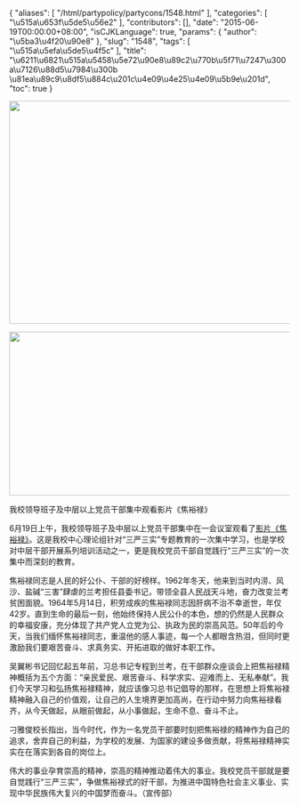 {
    "aliases": [
        "/html/partypolicy/partycons/1548.html"
    ],
    "categories": [
        "\u515a\u653f\u5de5\u56e2"
    ],
    "contributors": [],
    "date": "2015-06-19T00:00:00+08:00",
    "isCJKLanguage": true,
    "params": {
        "author": "\u5ba3\u4f20\u90e8"
    },
    "slug": "1548",
    "tags": [
        "\u515a\u5efa\u5de5\u4f5c"
    ],
    "title": "\u6211\u6821\u515a\u5458\u5e72\u90e8\u89c2\u770b\u5f71\u7247\u300a\u7126\u88d5\u7984\u300b \u81ea\u89c9\u8df5\u884c\u201c\u4e09\u4e25\u4e09\u5b9e\u201d",
    "toc": true
}


<img
    src="https://cdn.tfls.online/mirror/full/e2bec341c5c6c1516128c0aee472b1649d5a76d3.jpg"
    style="display:block;margin-left:auto;margin-right:auto;"
    decoding="async"
    fetchpriority="auto"
    loading="lazy"
    height="401"
    width="600"
/>





<img
    src="https://cdn.tfls.online/mirror/full/db8f510e693f49d3e49935ae3d6bf1afd146b9e0.jpg"
    style="display:block;margin-left:auto;margin-right:auto;"
    decoding="async"
    fetchpriority="auto"
    loading="lazy"
    height="295"
    width="600"
/>




我校领导班子及中层以上党员干部集中观看影片《焦裕禄》




  





  





6月19日上午，我校领导班子及中层以上党员干部集中在一会议室观看了[影片《焦裕禄》](http://www.baidu.com/link?url=OeU3pjBp5Wo0lDaAdCfZ61-WO8DBV-O-8fXs2v5jvDMLZFHl8_zkYa-zyWA7bA976l1mFOhY2iyb-H9oV6L7pq&ie=utf-8&f=3&tn=baidu&wd=%E8%8B%A6%E9%9A%BE%E8%BE%89%E7%85%8C%E7%BA%AA%E5%BD%95%E7%89%87%E4%B8%8B%E8%BD%BD&oq=%E8%8B%A6%E9%9A%BE%E8%BE%89%E7%85%8C&rsp=5)。这是我校中心理论组针对“三严三实”专题教育的一次集中学习，也是学校对中层干部开展系列培训活动之一，更是我校党员干部自觉践行“三严三实”的一次集中而深刻的教育。




焦裕禄同志是人民的好公仆、干部的好榜样。1962年冬天，他来到当时内涝、风沙、盐碱“三害”肆虐的兰考担任县委书记，带领全县人民战天斗地，奋力改变兰考贫困面貌。1964年5月14日，积劳成疾的焦裕禄同志因肝病不治不幸逝世，年仅42岁。直到生命的最后一刻，他始终保持人民公仆的本色，想的仍然是人民群众的幸福安康，充分体现了共产党人立党为公、执政为民的崇高风范。50年后的今天，当我们缅怀焦裕禄同志，重温他的感人事迹，每一个人都眼含热泪，但同时更激励我们要艰苦奋斗、求真务实、开拓进取的做好本职工作。




吴翼彬书记回忆起五年前，习总书记专程到兰考，在干部群众座谈会上把焦裕禄精神概括为五个方面：“亲民爱民、艰苦奋斗、科学求实、迎难而上、无私奉献”。我们今天学习和弘扬焦裕禄精神，就应该像习总书记倡导的那样，在思想上将焦裕禄精神融入自己的价值观，让自己的人生境界更加高尚，在行动中努力向焦裕禄看齐，从今天做起，从眼前做起，从小事做起，生命不息、奋斗不止。




刁雅俊校长指出，当今时代，作为一名党员干部要时刻把焦裕禄的精神作为自己的追求，舍弃自己的利益，为学校的发展、为国家的建设多做贡献，将焦裕禄精神实实在在落实到各自的岗位上。




伟大的事业孕育崇高的精神，崇高的精神推动着伟大的事业。我校党员干部就是要自觉践行“三严三实”，争做焦裕禄式的好干部，为推进中国特色社会主义事业、实现中华民族伟大复兴的中国梦而奋斗。（宣传部）




  






  



